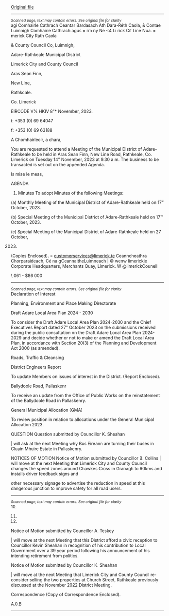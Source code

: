 [Original file](https://www.limerick.ie/sites/default/files/media/documents/2023-11/00-Agenda-Meeting-of-the-Municipal-District-of-Adare-Rathkeale-14th-November-2023.pdf)

---
*<small>Scanned page, text may contain errors. See original file for clarity</small>*  
agi Comhairle Cathrach Ceantar Bardasach Ath Dara-Réth Caola,
& Contae Luimnigh Comhairie Cathrach agus = rm ny
Ne <4 Li rick Cit Line Nua.
= merick City Rath Caola

& County Council Co, Luimnigh,

Adare-Rathkeale Municipal District

Limerick City and County Council

Aras Sean Finn,

New Line,

Rathkcale.

Co. Limerick

EIRCODE V% HKIV
8"* November, 2023.

t: +353 (0) 69 64047

f: +353 (0) 69 63188

A Chomhairleoir, a chara,

You are requested to attend a Meeting of the Municipal District of Adare-Rathkeale to be held in
Aras Sean Finn, New Line Road, Rathkeale, Co. Limerick on Tuesday 14” November, 2023 at 9.30
a.m. The business to be transacted is set out on the appended Agenda.

Is mise le meas,

AGENDA
1. Minutes
To adopt Minutes of the following Meetings:

(a) Monthly Meeting of the Municipal District of Adare-Rathkeale held on 17” October,
2023.

(b) Special Meeting of the Municipal District of Adare-Rathkeale held on 17™ October,
2023.

(c) Special Meeting of the Municipal District of Adare-Rathkeale held on 27 October,

2023.
(Copies Enclosed).
= customerservices@limerick.te
Ceanncheathra Chorparaideach, Cé na gCeannaitheLuimneach | © wenw limerickie
Corporate Headquarters, Merchants Quay, Limerick. W @limerickCouneil

\ 061 - $86 000


---
*<small>Scanned page, text may contain errors. See original file for clarity</small>*  
Declaration of Interest

Planning, Environment and Place Making Directorate

Draft Adare Local Area Plan 2024 - 2030

To consider the Draft Adare Local Area Plan 2024-2030 and the Chief Executives Report
dated 27" October 2023 on the submissions received during the public consultation on the
Draft Adare Local Area Plan 2024-2029 and decide whether or not to make or amend the
Draft Local Area Plan, in accordance with Section 20(3) of the Planning and Development
Act 2000 (as amended).

Roads, Traffic & Cleansing

District Engineers Report

To update Members on issues of interest in the District.
(Report Enclosed).

Ballydoole Road, Pallaskenr

To receive an update from the Office of Public Works on the reinstatement of the
Ballydoole Road in Pallaskenry.

General Municipal Allocation (GMA)

To review position in relation to allocations under the General Municipal Allocation 2023.

QUESTION
Question submitted by Councillor K. Sheahan

| will ask at the next Meeting why Bus Eireann are turning their buses in Cluain Mhuire
Estate in Pallaskenry.

NOTICES OF MOTION
Notice of Motion submitted by Councillor B. Collins
| will move at the next Meeting that Limerick City and County Council changes the speed
zones around Chawkes Cross in Granagh to 60kms and installs driver feedback signs and

other necessary signage to advertise the reduction in speed at this dangerous junction to
improve safety for all road users.


---
*<small>Scanned page, text may contain errors. See original file for clarity</small>*  
10.

11.

12.

Notice of Motion submitted by Councillor A. Teskey

| will move at the next Meeting that this District afford a civic reception to Councillor Kevin
Sheahan in recognition of his contribution to Local Government over a 39 year period
following his announcement of his intending retirement from politics.

Notice of Motion submitted by Councillor K. Sheahan

| will move at the next Meeting that Limerick City and County Council re-consider selling
the two properties at Church Street, Rathkeale previously discussed at the November 2022
District Meeting.

Correspondence
(Copy of Correspondence Enclosed).

A.0.B


---
